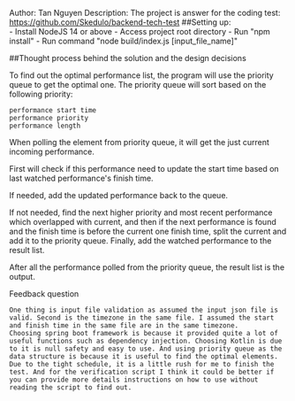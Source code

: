 Author: Tan Nguyen
Description: The project is answer for the coding test: https://github.com/Skedulo/backend-tech-test
##Setting up:  
    - Install NodeJS 14 or above
    - Access project root directory
    - Run "npm install"
    - Run command "node build/index.js [input_file_name]"

##Thought process behind the solution and the design decisions

To find out the optimal performance list, the program will use the priority queue to get the optimal one. The priority queue will sort based on the following priority:

    performance start time
    performance priority
    performance length

When polling the element from priority queue, it will get the just current incoming performance.

First will check if this performance need to update the start time based on last watched performance's finish time.

If needed, add the updated performance back to the queue.

If not needed, find the next higher priority and most recent performance which overlapped with current, and then if the next performance is found and the finish time is before the current one finish time, split the current and add it to the priority queue. Finally, add the watched performance to the result list.

After all the performance polled from the priority queue, the result list is the output.

Feedback question

    One thing is input file validation as assumed the input json file is valid. Second is the timezone in the same file. I assumed the start and finish time in the same file are in the same timezone.
    Choosing spring boot framework is because it provided quite a lot of useful functions such as dependency injection. Choosing Kotlin is due to it is null safety and easy to use. And using priority queue as the data structure is because it is useful to find the optimal elements.
    Due to the tight schedule, it is a little rush for me to finish the test. And for the verification script I think it could be better if you can provide more details instructions on how to use without reading the script to find out.



